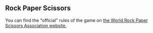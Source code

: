 ## Rock Paper Scissors


You can find the "official" rules of the game on [the World Rock Paper Scissors Association website.](https://wrpsa.com/the-official-rules-of-rock-paper-scissors/)



